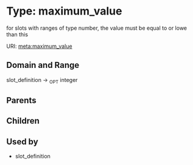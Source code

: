 
# Type: maximum_value


for slots with ranges of type number, the value must be equal to or lowe than this

URI: [meta:maximum_value](https://w3id.org/biolink/biolinkml/meta/maximum_value)


## Domain and Range

slot_definition ->  <sub>OPT</sub> integer

## Parents


## Children


## Used by

 * slot_definition
